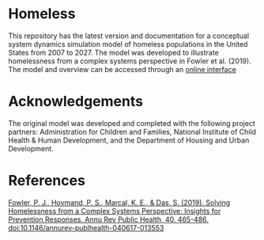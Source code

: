 # Homeless

This repository has the latest version and documentation for a conceptual system dynamics simulation model of homeless populations in the United States from 2007 to 2027. The model was developed to illustrate homelessness from a complex systems perspective in Fowler et al. (2019). The model and overview can be accessed through an [online interface](https://socialsystemdesignlab.wustl.edu/items/homelessness-and-complex-systems/)

# Acknowledgements

The original model was developed and completed with the following project partners: Administration for Children and Families, National Institute of Child Health & Human Development, and the Department of Housing and Urban Development. 

# References 

[Fowler, P. J., Hovmand, P. S., Marcal, K. E., & Das, S. (2019). Solving Homelessness from a Complex Systems Perspective: Insights for Prevention Responses. Annu Rev Public Health, 40, 465-486. doi:10.1146/annurev-publhealth-040617-013553](https://www.annualreviews.org/doi/10.1146/annurev-publhealth-040617-013553)
